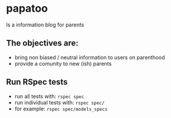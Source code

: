 # papatoo
Is a information blog for parents
## The objectives are:
- bring non biased / neutral information to users on parenthood
- provide a comunity to new (ish) parents

## Run RSpec tests
- run all tests with:
    `rspec spec`
- run individual tests with:
    `rspec spec/`
- for example:
    `rspec spec/models_specs`
